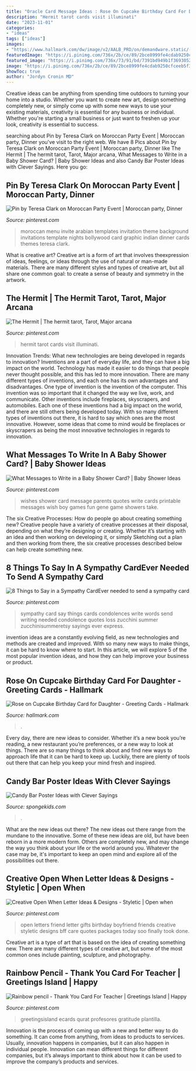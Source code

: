 ```yaml
---
title: "Oracle Card Message Ideas : Rose On Cupcake Birthday Card For Daughter"
description: "Hermit tarot cards visit illuminati"
date: "2023-11-01"
categories:
- "ideas"
tags: ["ideas"]
images:
- "https://www.hallmark.com/dw/image/v2/AALB_PRD/on/demandware.static/-/Sites-hallmark-master/default/dw721669dc/images/finished-goods/Rose-on-Cupcake-Birthday-Card-for-Daughter-root-389LGE2004_PV.1.LGE2004.jpg_Source_Image.jpg"
featuredImage: "https://i.pinimg.com/736x/2b/ce/89/2bce8999fe4cdab9250cfceeb5f3ba95--shower-pics-shower-ideas.jpg"
featured_image: "https://i.pinimg.com/736x/73/91/bd/7391bd949b1f369305258dc84eb26119.jpg"
image: "https://i.pinimg.com/736x/2b/ce/89/2bce8999fe4cdab9250cfceeb5f3ba95--shower-pics-shower-ideas.jpg"
ShowToc: true
author: "Jordyn Cronin MD"
---
```



Creative ideas can be anything from spending time outdoors to turning your home into a studio. Whether you want to create new art, design something completely new, or simply come up with some new ways to use your existing materials, creativity is essential for any business or individual. Whether you're starting a small business or just want to freshen up your look, creativity is essential to success.

	

		
searching about Pin by Teresa Clark on Moroccan Party Event | Moroccan party, Dinner you've visit to the right web. We have 8 Pics about Pin by Teresa Clark on Moroccan Party Event | Moroccan party, Dinner like The Hermit | The hermit tarot, Tarot, Major arcana, What Messages to Write in a Baby Shower Card? | Baby Shower Ideas and also Candy Bar Poster Ideas with Clever Sayings. Here you go:
		
    
## Pin By Teresa Clark On Moroccan Party Event | Moroccan Party, Dinner

<img loading=lazy src="https://i.pinimg.com/736x/a5/85/50/a58550da7a6ed07f42cd0b46e335c19e--graphic-design-templates-moroccan-party.jpg" onerror="this.onerror=null;this.src='https://tse3.mm.bing.net/th?id=OIP.wJM2PtJK3Szitku7JPXMKgHaKX&amp;pid=15.1';" alt="Pin by Teresa Clark on Moroccan Party Event | Moroccan party, Dinner">

_Source: pinterest.com_

>moroccan menu invite arabian templates invitation theme background invitations template nights bollywood card graphic indian dinner cards themes teresa clark. 

	

What is creative art?
Creative art is a form of art that involves theexpression of ideas, feelings, or ideas through the use of natural or man-made materials. There are many different styles and types of creative art, but all share one common goal: to create a sense of beauty and symmetry in the artwork.

    
## The Hermit | The Hermit Tarot, Tarot, Major Arcana

<img loading=lazy src="https://i.pinimg.com/736x/fd/85/04/fd8504ac21ebbeb92bc16490aceac800--tarot-cards-costume-design.jpg" onerror="this.onerror=null;this.src='https://tse2.mm.bing.net/th?id=OIP.zR4j9q7spgHGmCQUBSIeUQHaMc&amp;pid=15.1';" alt="The Hermit | The hermit tarot, Tarot, Major arcana">

_Source: pinterest.com_

>hermit tarot cards visit illuminati. 

	

Innovation Trends: What new technologies are being developed in regards to innovation?
Inventions are a part of everyday life, and they can have a big impact on the world. Technology has made it easier to do things that people never thought possible, and this has led to more innovation. There are many different types of inventions, and each one has its own advantages and disadvantages. One type of invention is the invention of the computer. This invention was so important that it changed the way we live, work, and communicate. Other inventions include fireplaces, skyscrapers, and automobiles. Each one of these inventions had a big impact on the world, and there are still others being developed today. With so many different types of inventions out there, it is hard to say which ones are the most innovative. However, some ideas that come to mind would be fireplaces or skyscrapers as being the most innovative technologies in regards to innovation.

    
## What Messages To Write In A Baby Shower Card? | Baby Shower Ideas

<img loading=lazy src="https://i.pinimg.com/736x/2b/ce/89/2bce8999fe4cdab9250cfceeb5f3ba95--shower-pics-shower-ideas.jpg" onerror="this.onerror=null;this.src='https://tse4.mm.bing.net/th?id=OIP.SB6XIr-x4M_Tao9MQEZBzAHaKW&amp;pid=15.1';" alt="What Messages to Write in a Baby Shower Card? | Baby Shower Ideas">

_Source: pinterest.com_

>wishes shower card message parents quotes write cards printable messages wish boy games fun gene game showers take. 

	

The six Creative Processes: How do people go about creating something new?
Creative people have a variety of creative processes at their disposal, depending on what they’re designing or creating. Whether it’s starting with an idea and then working on developing it, or simply Sketching out a plan and then working from there, the six creative processes described below can help create something new.

    
## 8 Things To Say In A Sympathy CardEver Needed To Send A Sympathy Card

<img loading=lazy src="https://i.pinimg.com/736x/73/91/bd/7391bd949b1f369305258dc84eb26119.jpg" onerror="this.onerror=null;this.src='https://tse2.mm.bing.net/th?id=OIP.2xuMr7JRWg9O_UOatmK3BwAAAA&amp;pid=15.1';" alt="8 Things to Say in a Sympathy CardEver needed to send a sympathy card">

_Source: pinterest.com_

>sympathy card say things cards condolences write words send writing needed condolence quotes loss zucchini summer zucchinisummeretsy sayings ever express. 

	

invention ideas are a constantly evolving field, as new technologies and methods are created and improved. With so many new ways to make things, it can be hard to know where to start. In this article, we will explore 5 of the most popular invention ideas, and how they can help improve your business or product.

    
## Rose On Cupcake Birthday Card For Daughter - Greeting Cards - Hallmark

<img loading=lazy src="https://www.hallmark.com/dw/image/v2/AALB_PRD/on/demandware.static/-/Sites-hallmark-master/default/dw721669dc/images/finished-goods/Rose-on-Cupcake-Birthday-Card-for-Daughter-root-389LGE2004_PV.1.LGE2004.jpg_Source_Image.jpg" onerror="this.onerror=null;this.src='https://tse4.mm.bing.net/th?id=OIP.t-sU0N2LeHrrhrkSAXlMNgHaKz&amp;pid=15.1';" alt="Rose on Cupcake Birthday Card for Daughter - Greeting Cards - Hallmark">

_Source: hallmark.com_

>. 

	

Every day, there are new ideas to consider. Whether it’s a new book you’re reading, a new restaurant you’re preferences, or a new way to look at things. There are so many things to think about and find new ways to approach life that it can be hard to keep up. Luckily, there are plenty of tools out there that can help you keep your mind fresh and inspired.

    
## Candy Bar Poster Ideas With Clever Sayings

<img loading=lazy src="https://spongekids.com/wp-content/uploads/2015/01/candy-bar-sayings/12-candy-bar-saying-ideas.jpg" onerror="this.onerror=null;this.src='https://tse4.mm.bing.net/th?id=OIP.xXtAGYzQS3vZBkdTWtcs0wHaJ4&amp;pid=15.1';" alt="Candy Bar Poster Ideas with Clever Sayings">

_Source: spongekids.com_

>. 

	

What are the new ideas out there?
The new ideas out there range from the mundane to the innovative. Some of these new ideas are old, but have been reborn in a more modern form. Others are completely new, and may change the way you think about your life or the world around you. Whatever the case may be, it's important to keep an open mind and explore all of the possibilities out there.

    
## Creative Open When Letter Ideas &amp; Designs - Styletic | Open When

<img loading=lazy src="https://i.pinimg.com/736x/43/90/7f/43907f4f089ca4191fb247020cd1a708--friend-gifts-open-when-letters-for-friends.jpg" onerror="this.onerror=null;this.src='https://tse4.mm.bing.net/th?id=OIP.zQSzNXdWaN4x_k8N3TacQQHaJ4&amp;pid=15.1';" alt="Creative Open When Letter Ideas &amp; Designs - Styletic | Open when">

_Source: pinterest.com_

>open letters friend letter gifts birthday boyfriend friends creative styletic designs bff care quotes packages today soo finally took done. 

	

Creative art is a type of art that is based on the idea of creating something new. There are many different types of creative art, but some of the most common ones include painting, sculpture, and photography.

    
## Rainbow Pencil - Thank You Card For Teacher | Greetings Island | Happy

<img loading=lazy src="https://i.pinimg.com/736x/d9/fe/f1/d9fef1d26e00bc5a6e6d40b5406f08ad.jpg" onerror="this.onerror=null;this.src='https://tse1.mm.bing.net/th?id=OIP.jbFLNPCuFQ-jo5gYDtTijAHaK0&amp;pid=15.1';" alt="Rainbow pencil - Thank You Card For Teacher | Greetings Island | Happy">

_Source: pinterest.com_

>greetingsisland ecards qurat profesores gratitude plantilla. 

	

Innovation is the process of coming up with a new and better way to do something. It can come from anything, from ideas to products to services. Usually, innovation happens in companies, but it can also happen in individual people. Innovation can mean different things for different companies, but it’s always important to think about how it can be used to improve the company’s products and services.

